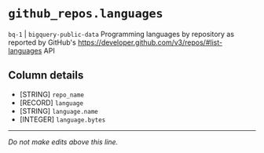 # `github_repos.languages`
`bq-1` | `bigquery-public-data`
Programming languages by repository as reported by GitHub's https://developer.github.com/v3/repos/#list-languages API

## Column details
* [STRING]    `repo_name`
* [RECORD]    `language`
* [STRING]    `language.name`
* [INTEGER]   `language.bytes`

-------------------------------------------------------------------------------
*Do not make edits above this line.*
